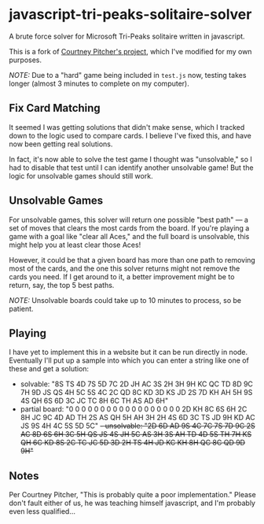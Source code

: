 # javascript-tri-peaks-solitaire-solver

A brute force solver for Microsoft Tri-Peaks solitaire written in javascript.

This is a fork of [Courtney Pitcher's project](https://github.com/IgniparousTempest/javascript-tri-peaks-solitaire-solver), which I've modified for my own purposes.

_NOTE:_ Due to a "hard" game being included in `test.js` now, testing takes longer (almost 3 minutes to complete on my computer).

## Fix Card Matching

It seemed I was getting solutions that didn't make sense, which I tracked down to the logic used to compare cards. I believe I've fixed this, and have now been getting real solutions.

In fact, it's now able to solve the test game I thought was "unsolvable," so I had to disable that test until I can identify another unsolvable game! But the logic for unsolvable games should still work.

## Unsolvable Games

For unsolvable games, this solver will return one possible "best path" — a set of moves that clears the most cards from the board. If you're playing a game with a goal like "clear all Aces," and the full board is unsolvable, this might help you at least clear those Aces!

However, it could be that a given board has more than one path to removing most of the cards, and the one this solver returns might not remove the cards you need. If I get around to it, a better improvement might be to return, say, the top 5 best paths.

_NOTE:_ Unsolvable boards could take up to 10 minutes to process, so be patient.

## Playing

I have yet to implement this in a website but it can be run directly in node. Eventually I'll put up a sample into which you can enter a string like one of these and get a solution:

- solvable: "8S TS 4D 7S 5D 7C 2D JH AC 3S 2H 3H 9H KC QC TD 8D 9C 7H 9D JS QS 4H 5C 5S 4C 2C QD 8C KD 3D KS JD 2S 7D KH AH 5H 9S 4S QH 6S 6D 3C JC TC 8H 6C TH AS AD 6H"
- partial board: "0 0 0 0 0 0 0 0 0 0 0 0 0 0 0 0 0 0 2D KH 8C 6S 6H 2C 8H JC 9C 4D AD TH 2S AS QH 5H AH 3H 2H 4S 6D 3C TS JD 9H KD AC JS 9S 4H 4C 5S 5D 5C"
  ~~- unsolvable: "2D 6D AD 9S 4C 7C 7S 7D 9C 2S AC 8D 6S 6H 3C 5H QS JS 4S JH 5C AS 3H 3S AH TD 4D 5S TH 7H KS QH 6C KD 8S 2C TC JC 5D 3D 2H TS 4H JD KC KH 8H QC 8C QD 9D 9H"~~

## Notes

Per Courtney Pitcher, "This is probably quite a poor implementation." Please don't fault either of us, he was teaching himself javascript, and I'm probably even less qualified...
